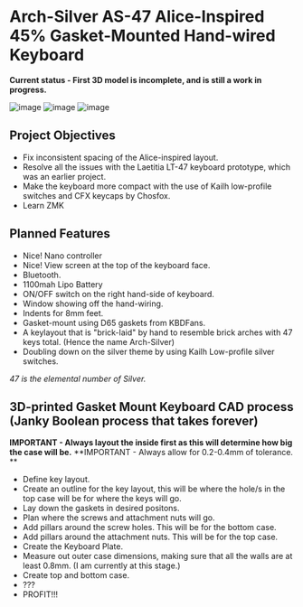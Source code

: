# Arch-Silver AS-47 Alice-Inspired 45% Gasket-Mounted Hand-wired Keyboard

**Current status - First 3D model is incomplete, and is still a work in progress.**

![image](https://github.com/neulwing/ArchSilver47/assets/44045041/ebbbc4a1-bffe-4c29-97a0-f57dbb877309)
![image](https://github.com/neulwing/ArchSilver47/assets/44045041/dcfaad3d-dcb4-4dab-9bd4-153a93decc33)
![image](https://github.com/neulwing/ArchSilver47/assets/44045041/47f92fee-b9e5-422e-bc99-789a2751d96d)


## Project Objectives
- Fix inconsistent spacing of the Alice-inspired layout.
- Resolve all the issues with the Laetitia LT-47 keyboard prototype, which was an earlier project.
- Make the keyboard more compact with the use of Kailh low-profile switches and CFX keycaps by Chosfox.
- Learn ZMK

## Planned Features
- Nice! Nano controller
- Nice! View screen at the top of the keyboard face.
- Bluetooth.
- 1100mah Lipo Battery
- ON/OFF switch on the right hand-side of keyboard.
- Window showing off the hand-wiring.
- Indents for 8mm feet.
- Gasket-mount using D65 gaskets from KBDFans.
- A keylayout that is "brick-laid" by hand to resemble brick arches with 47 keys total. (Hence the name Arch-Silver)
- Doubling down on the silver theme by using Kailh Low-profile silver switches.

_47 is the elemental number of Silver._

## 3D-printed Gasket Mount Keyboard CAD process (Janky Boolean process that takes forever)
**IMPORTANT - Always layout the inside first as this will determine how big the case will be.**
**IMPORTANT - Always allow for 0.2-0.4mm of tolerance. **
- Define key layout.
- Create an outline for the key layout, this will be where the hole/s in the top case will be for where the keys will go.
- Lay down the gaskets in desired positons.
- Plan where the screws and attachment nuts will go.
- Add pillars around the screw holes. This will be for the bottom case.
- Add pillars around the attachment nuts. This will be for the top case.
- Create the Keyboard Plate.
- Measure out outer case dimensions, making sure that all the walls are at least 0.8mm. (I am currently at this stage.)
- Create top and bottom case.
- ???
- PROFIT!!!
